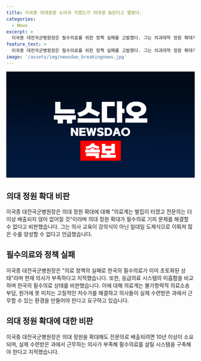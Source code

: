 ```yaml
---
title: 이국종 의대증원 소아과 가겠는가 의대생 늘린다고 열렸다.
categories:
  - News
excerpt: >
  이국종 대전국군병원장은 필수의료를 위한 정책 실패를 고발했다. 그는 의과대학 정원 확대가 문제를 해결할 수 없다고 주장하며, 의사교육의 일대일 도제식을 강조했다. 의대 정원 확대는 필수의료를 살릴 시스템 구축이 필요하다는 지적이다. 불가항력적 의료소송 부담과 의사들의 실제 수련 환경 개선이 요구되고, 필수의료는 이미 초토화된 상태라고 지적했다. 또한, 응급환자를 치료하기 위해 군 병원이 민간인 응급환자를 받아들이고 있는 상황이다. #의료개혁 #필수의료 #의사
feature_text: >
  이국종 대전국군병원장은 필수의료를 위한 정책 실패를 고발했다. 그는 의과대학 정원 확대가 문제를 해결할 수 없다고 주장하며, 의사교육의 일대일 도제식을 강조했다. 의대 정원 확대는 필수의료를 살릴 시스템 구축이 필요하다는 지적이다. 불가항력적 의료소송 부담과 의사들의 실제 수련 환경 개선이 요구되고, 필수의료는 이미 초토화된 상태라고 지적했다. 또한, 응급환자를 치료하기 위해 군 병원이 민간인 응급환자를 받아들이고 있는 상황이다. #의료개혁 #필수의료 #의사
image: '/assets/img/newsdao_breakingnews.jpg'
---
```


<p><img src="/assets/img/newsdao_breakingnews.jpg" alt="firstkoreanews 속보" /></p>

<h2 data-ke-size="size26">의대 정원 확대 비판</h2>

<p data-ke-size="size16">이국종 대전국군병원장은 의대 정원 확대에 대해 "의료계는 벌집이 터졌고 전문의는 더 이상 배출되지 않아 없어질 것"이라며 의대 정원 확대가 필수의료 기피 문제를 해결할 수 없다고 비판했습니다. 그는 의사 교육이 강의식이 아닌 일대일 도제식으로 이뤄져 많은 수를 양성할 수 없다고 언급했습니다.</p>

<h2 data-ke-size="size26">필수의료와 정책 실패</h2>

<p data-ke-size="size16">이국종 대전국군병원장은 "의료 정책의 실패로 한국의 필수의료가 이미 초토화된 상태"라며 현재 의사가 부족하다고 지적했습니다. 또한, 응급의료 시스템의 미흡함을 비교하며 한국의 필수의료 상태를 비판했습니다. 이에 대해 의료계는 불가항력적 의료소송 부담, 원가에 못 미치는 고질적인 저수가를 해결하고 의사들이 실제 수련받은 과에서 근무할 수 있는 환경을 만들어야 한다고 요구하고 있습니다.</p>

<h2 data-ke-size="size26">의대 정원 확대에 대한 비판</h2>

<p data-ke-size="size16">이국종 대전국군병원장은 의대 정원을 확대해도 전문의로 배출되려면 10년 이상이 소요되며, 실제 수련받은 과에서 근무하는 의사가 부족해 필수의료를 살릴 시스템을 구축해야 한다고 지적했습니다.</p> 

